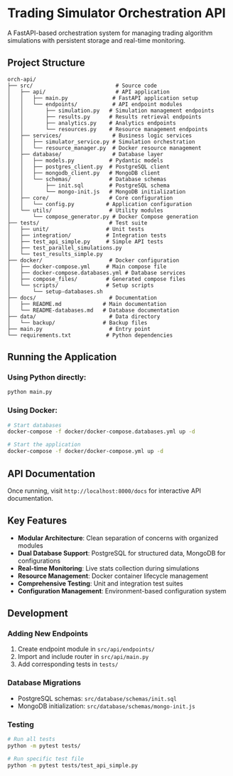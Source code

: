 # Trading Simulator Orchestration API

A FastAPI-based orchestration system for managing trading algorithm simulations with persistent storage and real-time monitoring.

## Project Structure

```
orch-api/
├── src/                          # Source code
│   ├── api/                      # API application
│   │   ├── main.py              # FastAPI application setup
│   │   └── endpoints/           # API endpoint modules
│   │       ├── simulation.py   # Simulation management endpoints
│   │       ├── results.py      # Results retrieval endpoints
│   │       ├── analytics.py    # Analytics endpoints
│   │       └── resources.py    # Resource management endpoints
│   ├── services/                # Business logic services
│   │   ├── simulator_service.py # Simulation orchestration
│   │   └── resource_manager.py  # Docker resource management
│   ├── database/                # Database layer
│   │   ├── models.py           # Pydantic models
│   │   ├── postgres_client.py  # PostgreSQL client
│   │   ├── mongodb_client.py   # MongoDB client
│   │   └── schemas/            # Database schemas
│   │       ├── init.sql        # PostgreSQL schema
│   │       └── mongo-init.js   # MongoDB initialization
│   ├── core/                   # Core configuration
│   │   └── config.py          # Application configuration
│   └── utils/                  # Utility modules
│       └── compose_generator.py # Docker Compose generation
├── tests/                      # Test suite
│   ├── unit/                  # Unit tests
│   ├── integration/           # Integration tests
│   ├── test_api_simple.py     # Simple API tests
│   ├── test_parallel_simulations.py
│   └── test_results_simple.py
├── docker/                     # Docker configuration
│   ├── docker-compose.yml     # Main compose file
│   ├── docker-compose.databases.yml # Database services
│   ├── compose_files/         # Generated compose files
│   └── scripts/               # Setup scripts
│       └── setup-databases.sh
├── docs/                       # Documentation
│   ├── README.md             # Main documentation
│   └── README-databases.md   # Database documentation
├── data/                       # Data directory
│   └── backup/               # Backup files
├── main.py                     # Entry point
└── requirements.txt           # Python dependencies
```

## Running the Application

### Using Python directly:
```bash
python main.py
```

### Using Docker:
```bash
# Start databases
docker-compose -f docker/docker-compose.databases.yml up -d

# Start the application
docker-compose -f docker/docker-compose.yml up -d
```

## API Documentation

Once running, visit `http://localhost:8000/docs` for interactive API documentation.

## Key Features

- **Modular Architecture**: Clean separation of concerns with organized modules
- **Dual Database Support**: PostgreSQL for structured data, MongoDB for configurations
- **Real-time Monitoring**: Live stats collection during simulations
- **Resource Management**: Docker container lifecycle management
- **Comprehensive Testing**: Unit and integration test suites
- **Configuration Management**: Environment-based configuration system

## Development

### Adding New Endpoints

1. Create endpoint module in `src/api/endpoints/`
2. Import and include router in `src/api/main.py`
3. Add corresponding tests in `tests/`

### Database Migrations

- PostgreSQL schemas: `src/database/schemas/init.sql`
- MongoDB initialization: `src/database/schemas/mongo-init.js`

### Testing

```bash
# Run all tests
python -m pytest tests/

# Run specific test file
python -m pytest tests/test_api_simple.py
```